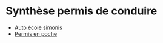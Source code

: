 # Synthèse permis de conduire
- [Auto école simonis](Auto%20ecole%20simonis.md)
- [Permis en poche](Permis%20en%20poche.md)